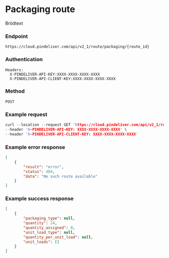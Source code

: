 # Packaging route

Brödtext

### Endpoint
```
https://cloud.pindeliver.com/api/v2_1/route/packaging/{route_id}
```

### Authentication
```
Headers:
  X-PINDELIVER-API-KEY:XXXX-XXXX-XXXX-XXXX
  X-PINDELIVER-API-CLIENT-KEY:XXXX-XXXX-XXXX-XXXX
```

### Method
```
POST
```

### Example request
```C
curl --location --request GET 'https://cloud.pindeliver.com/api/v2_1/route/packaging/{route_id}' \
--header 'X-PINDELIVER-API-KEY: XXXX-XXXX-XXXX-XXXX' \
--header 'X-PINDELIVER-API-CLIENT-KEY: XXXX-XXXX-XXXX-XXXX'
```

### Example error response
```JSON
[
    {
        "result": "error",
        "status": 404,
        "data": "No such route available"
    }
]
```

### Example success response
```JSON
[
    {
        "packaging_type": null,
        "quantity": 24,
        "quantity_assigned": 0,
        "unit_load_type": null,
        "quantity_per_unit_load": null,
        "unit_loads": []
    }
]
```
